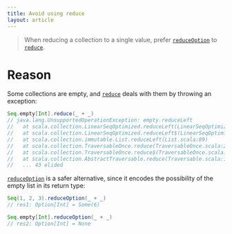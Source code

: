 ```yaml
---
title: Avoid using reduce
layout: article
---
```


> When reducing a collection to a single value, prefer [`reduceOption`] to [`reduce`].

# Reason

Some collections are empty, and [`reduce`] deals with them by throwing an exception:

```scala
Seq.empty[Int].reduce(_ + _)
// java.lang.UnsupportedOperationException: empty.reduceLeft
//   at scala.collection.LinearSeqOptimized.reduceLeft(LinearSeqOptimized.scala:139)
//   at scala.collection.LinearSeqOptimized.reduceLeft$(LinearSeqOptimized.scala:138)
//   at scala.collection.immutable.List.reduceLeft(List.scala:89)
//   at scala.collection.TraversableOnce.reduce(TraversableOnce.scala:211)
//   at scala.collection.TraversableOnce.reduce$(TraversableOnce.scala:211)
//   at scala.collection.AbstractTraversable.reduce(Traversable.scala:108)
//   ... 43 elided
```

[`reduceOption`] is a safer alternative, since it encodes the possibility of the empty list in its return type:

```scala
Seq(1, 2, 3).reduceOption(_ + _)
// res1: Option[Int] = Some(6)

Seq.empty[Int].reduceOption(_ + _)
// res2: Option[Int] = None
```

[`reduce`]:https://www.scala-lang.org/api/2.12.8/scala/collection/Seq.html#reduce[A1%3E:A](op:(A1,A1)=%3EA1):A1
[`reduceOption`]:https://www.scala-lang.org/api/2.12.8/scala/collection/Seq.html#reduceOption[A1%3E:A](op:(A1,A1)=%3EA1):Option[A1]
